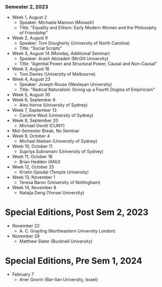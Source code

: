 ### Semester 2, 2023

* Week 1, August 2
  * Speaker: Michaela Manson (Monash)
  * Title: "Equality and Elitism: Early Modern Women and the Philosophy of Friendship"
* Week 2, August 9
  * Speaker: Tom Dougherty (University of North Carolina)
  * Title: "Social Scripts"
* Week 3, August 14 (Monday, Additional Seminar)
  * Speaker: Arash Abizadeh (McGill University)
  * Title: "Agential Power and Structural Power, Causal and Non-Causal"
* Week 3, August 16
  * Tom Davies (University of Melbourne)
* Week 4, August 23
  * Speaker: Joseph Rouse (Wesleyan University)
  * Title: "Radical Naturalism: Giving up a Fourth Dogma of Empiricism"
* Week 5, August 30
* Week 6, September 6
  * Alex Horne (University of Sydney)
* Week 7, September 13
  * Caroline West (University of Sydney)
* Week 8, September 20
  * Michael Devitt (CUNY)
* Mid-Semester Break, No Seminar
* Week 9, October 4
  * Michael Nielsen (University of Sydney)
* Week 10, October 11
  * Supriya Subramani (University of Sydney)
* Week 11, October 18
  * Brian Hedden (ANU)
* Week 12, October 25
  * Kristin Gjesdal (Temple University)
* Week 13, November 1
  * Teresa Baron (University of Nottingham)
* Week 14, November 8
  * Natalja Deng (Yonsei University)

# Special Editions, Post Sem 2, 2023

* November 22
  * A. C. Grayling (Northeastern University London)
* November 29
  * Matthew Slater (Bucknell University)

# Special Editions, Pre Sem 1, 2024

* February 7
  * Aner Govrin (Bar-Ilan University, Israel) 
